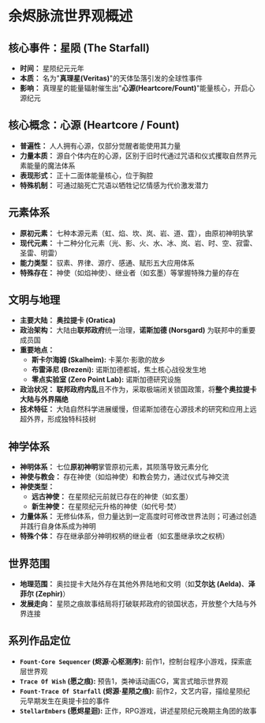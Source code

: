 # 余烬脉流世界观概述

## 核心事件：星陨 (The Starfall)

-   **时间：** 星陨纪元元年
-   **本质：** 名为"**真理星(Veritas)**"的天体坠落引发的全球性事件
-   **影响：** 真理星的能量辐射催生出"**心源(Heartcore/Fount)**"能量核心，开启心源纪元

## 核心概念：心源 (Heartcore / Fount)

-   **普遍性：** 人人拥有心源，仅部分觉醒者能使用其力量
-   **力量本质：** 源自个体内在的心源，区别于旧时代通过咒语和仪式攫取自然界元素能量的魔法体系
-   **表现形式：** 正十二面体能量核心，位于胸腔
-   **特殊机制：** 可通过脑死亡咒语以牺牲记忆情感为代价激发潜力

## 元素体系

-   **原初元素：** 七种本源元素（虹、焰、坎、岚、岩、道、霆），由原初神明执掌
-   **现代元素：** 十二种分化元素（光、影、火、水、冰、岚、岩、时、空、寂雷、圣雷、明雷）
-   **能力类型：** 驭素、界律、源疗、感通、赋形五大应用体系
-   **特殊存在：** 神使（如焰神使）、继业者（如玄墨）等掌握特殊力量的存在

## 文明与地理

-   **主要大陆：** **奥拉提卡 (Oratica)**
-   **政治架构：** 大陆由**联邦政府**统一治理，**诺斯加德 (Norsgard)** 为联邦中的重要成员国
-   **重要地点：**
    -   **斯卡尔海姆 (Skalheim):** 卡莱尔·影歌的故乡
    -   **布雷泽尼 (Brezeni):** 诺斯加德都城，焦土核心战役发生地
    -   **零点实验室 (Zero Point Lab):** 诺斯加德研究设施
-   **政治状况：** **联邦政府内乱**且不作为，采取极端闭关锁国政策，将**整个奥拉提卡大陆与外界隔绝**
-   **技术特征：** 大陆自然科学进展缓慢，但诺斯加德在心源技术的研究和应用上远超外界，形成独特科技树

## 神学体系

-   **神明体系：** 七位**原初神明**掌管原初元素，其陨落导致元素分化
-   **神使与教会：** 存在神使（如焰神使）和教会势力，通过仪式与神交流
-   **神使类型：**
    -   **远古神使：** 在星陨纪元前就已存在的神使（如玄墨）
    -   **新生神使：** 在星陨纪元升格的神使（如代号·焚）
-   **力量体系：** 无修仙体系，但力量达到一定高度时可修改世界法则；可通过创造并践行自身体系成为神明
-   **特殊个体：** 存在继承部分神明权柄的继业者（如玄墨继承坎之权柄）

## 世界范围

-   **地理范围：** 奥拉提卡大陆外存在其他外界陆地和文明（如**艾尔达 (Aelda)**、**泽菲尔 (Zephir)**）
-   **发展走向：** 星陨之痕故事结局将打破联邦政府的锁国状态，开放整个大陆与外界连接

## 系列作品定位

-   **`Fount·Core Sequencer` (烬源·心枢测序):** 前作1，控制台程序小游戏，探索底层世界观
-   **`Trace Of Wish` (愿之痕):** 预告1，类神话动画CG，寓言式暗示世界观
-   **`Fount·Trace Of Starfall` (烬源·星陨之痕):** 前作2，文艺内容，描绘星陨纪元早期发生在奥提卡拉的事件
-   **`StellarEmbers` (愿烬星迴):** 正作，RPG游戏，讲述星陨纪元晚期主角团的故事